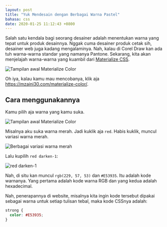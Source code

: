 ```yaml
---
layout: post
title: "Yuk Mendesain dengan Berbagai Warna Pastel"
bahasa: css
date: 2020-01-25 11:12:43 +0800
---
```


Salah satu kendala bagi seorang desainer adalah menentukan warna yang tepat untuk produk desainnya. Nggak cuma desainer produk cetak sih, desainer web juga kadang mengalaminya. Nah, kalau di Corel Draw kan ada tuh warna-warna standar yang namanya Pantone. Sekarang, kita akan menjelajah warna-warna yang kuambil dari [Materialize CSS](https://materializecss.com/).

![Tampilan awal Materialize Color](https://telegra.ph/file/304e392882b2e3f802c8e.png)

Oh iya, kalau kamu mau mencobanya, klik aja <https://mzaini30.com/materialize-color/>.

## Cara menggunakannya

Kamu pilih aja warna yang kamu suka.

![Tampilan awal Materialize Color](https://telegra.ph/file/304e392882b2e3f802c8e.png)

Misalnya aku suka warna merah. Jadi kuklik aja `red`. Habis kuklik, muncul variasi warna merah.

![Berbagai variasi warna merah](https://telegra.ph/file/da3bb59f402cccee44ace.png)

Lalu kupilih `red darken-1`:

![red darken-1](https://telegra.ph/file/3ba3bccc55e0f75e7f368.png)

Nah, di situ kan muncul `rgb(229, 57, 53)` dan `#E53935`. Itu adalah kode warnanya. Yang pertama adalah kode warna RGB dan yang kedua adalah hexadecimal.

Nah, penerapannya di website, misalnya kita ingin kode tersebut dipakai sebagai warna untuk setiap tulisan tebal, maka kode CSSnya adalah:

```css
strong {
  color: #E53935;
}
```